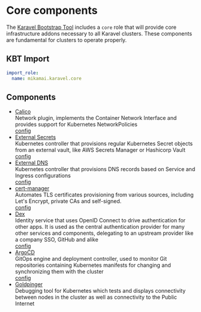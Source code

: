 # Core components

The [Karavel Bootstrap Tool] includes a `core` role that will provide
core infrastructure addons necessary to all Karavel clusters. These components are fundamental for clusters
to operate properly.

## KBT Import

```yaml
import_role:
  name: mikamai.karavel.core
```

## Components

- [Calico]  
  Network plugin, implements the Container Network Interface and provides
  support for Kubernetes NetworkPolicies  
  [config](../variables.md#calico)
- [External Secrets]  
  Kubernetes controller that provisions regular Kubernetes Secret objects from
  an external vault, like AWS Secrets Manager or Hashicorp Vault  
  [config](../variables.md#external-secrets)
- [External DNS]  
  Kubernetes controller that provisions DNS records based on
  Service and Ingress configurations  
  [config](../variables.md#external-dns)
- [cert-manager]  
  Automates TLS certificates provisioning from various sources, including Let's Encrypt, private CAs and self-signed.   
  [config](../variables.md#cert-manager)
- [Dex]  
  Identity service that uses OpenID Connect to drive authentication for other apps.
  It is used as the central authentication provider for many other services and components,
  delegating to an upstream provider like a company SSO, GitHub and alike  
  [config](../variables.md#dex)
- [ArgoCD]  
  GitOps engine and deployment controller, used to monitor Git repositories containing Kubernetes manifests for changing
  and synchronizing them with the cluster  
  [config](../variables.md#argocd)
- [Goldpinger]  
  Debugging tool for Kubernetes which tests and displays connectivity between nodes in the cluster
  as well as connectivity to the Public Internet
  

[Karavel Bootstrap Tool]: ../bootstrap.md
[Calico]: https://projectcalico.org
[External Secrets]: https://github.com/external-secrets/kubernetes-external-secrets
[External DNS]: https://github.com/kubernetes-sigs/external-dns
[cert-manager]: https://cert-manager.io
[Dex]: https://dexidp.io
[ArgoCD]: https://argoproj.github.io/argo-cd
[Goldpinger]: https://github.com/bloomberg/goldpinger
